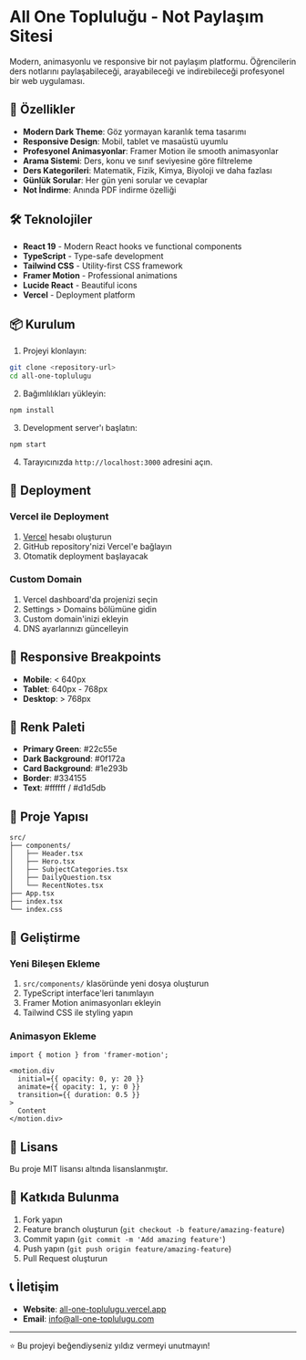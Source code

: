 # All One Topluluğu - Not Paylaşım Sitesi

Modern, animasyonlu ve responsive bir not paylaşım platformu. Öğrencilerin ders notlarını paylaşabileceği, arayabileceği ve indirebileceği profesyonel bir web uygulaması.

## 🚀 Özellikler

- **Modern Dark Theme**: Göz yormayan karanlık tema tasarımı
- **Responsive Design**: Mobil, tablet ve masaüstü uyumlu
- **Profesyonel Animasyonlar**: Framer Motion ile smooth animasyonlar
- **Arama Sistemi**: Ders, konu ve sınıf seviyesine göre filtreleme
- **Ders Kategorileri**: Matematik, Fizik, Kimya, Biyoloji ve daha fazlası
- **Günlük Sorular**: Her gün yeni sorular ve cevaplar
- **Not İndirme**: Anında PDF indirme özelliği

## 🛠️ Teknolojiler

- **React 19** - Modern React hooks ve functional components
- **TypeScript** - Type-safe development
- **Tailwind CSS** - Utility-first CSS framework
- **Framer Motion** - Professional animations
- **Lucide React** - Beautiful icons
- **Vercel** - Deployment platform

## 📦 Kurulum

1. Projeyi klonlayın:
```bash
git clone <repository-url>
cd all-one-toplulugu
```

2. Bağımlılıkları yükleyin:
```bash
npm install
```

3. Development server'ı başlatın:
```bash
npm start
```

4. Tarayıcınızda `http://localhost:3000` adresini açın.

## 🚀 Deployment

### Vercel ile Deployment

1. [Vercel](https://vercel.com) hesabı oluşturun
2. GitHub repository'nizi Vercel'e bağlayın
3. Otomatik deployment başlayacak

### Custom Domain

1. Vercel dashboard'da projenizi seçin
2. Settings > Domains bölümüne gidin
3. Custom domain'inizi ekleyin
4. DNS ayarlarınızı güncelleyin

## 📱 Responsive Breakpoints

- **Mobile**: < 640px
- **Tablet**: 640px - 768px
- **Desktop**: > 768px

## 🎨 Renk Paleti

- **Primary Green**: #22c55e
- **Dark Background**: #0f172a
- **Card Background**: #1e293b
- **Border**: #334155
- **Text**: #ffffff / #d1d5db

## 📂 Proje Yapısı

```
src/
├── components/
│   ├── Header.tsx
│   ├── Hero.tsx
│   ├── SubjectCategories.tsx
│   ├── DailyQuestion.tsx
│   └── RecentNotes.tsx
├── App.tsx
├── index.tsx
└── index.css
```

## 🔧 Geliştirme

### Yeni Bileşen Ekleme
1. `src/components/` klasöründe yeni dosya oluşturun
2. TypeScript interface'leri tanımlayın
3. Framer Motion animasyonları ekleyin
4. Tailwind CSS ile styling yapın

### Animasyon Ekleme
```tsx
import { motion } from 'framer-motion';

<motion.div
  initial={{ opacity: 0, y: 20 }}
  animate={{ opacity: 1, y: 0 }}
  transition={{ duration: 0.5 }}
>
  Content
</motion.div>
```

## 📄 Lisans

Bu proje MIT lisansı altında lisanslanmıştır.

## 🤝 Katkıda Bulunma

1. Fork yapın
2. Feature branch oluşturun (`git checkout -b feature/amazing-feature`)
3. Commit yapın (`git commit -m 'Add amazing feature'`)
4. Push yapın (`git push origin feature/amazing-feature`)
5. Pull Request oluşturun

## 📞 İletişim

- **Website**: [all-one-toplulugu.vercel.app](https://all-one-toplulugu.vercel.app)
- **Email**: info@all-one-toplulugu.com

---

⭐ Bu projeyi beğendiyseniz yıldız vermeyi unutmayın!